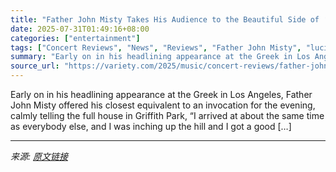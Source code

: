 ```yaml
---
title: "Father John Misty Takes His Audience to the Beautiful Side of ‘Screamland’ at the Greek: Concert Review"
date: 2025-07-31T01:49:16+08:00
categories: ["entertainment"]
tags: ["Concert Reviews", "News", "Reviews", "Father John Misty", "lucinda williams"]
summary: "Early on in his headlining appearance at the Greek in Los Angeles, Father John Misty offered his closest equivalent to an invocation for the evening, calmly telling the full house in Griffith Park, &#"
source_url: "https://variety.com/2025/music/concert-reviews/father-john-misty-lucinda-williams-greek-concert-review-1236471571/"
---
```


Early on in his headlining appearance at the Greek in Los Angeles, Father John Misty offered his closest equivalent to an invocation for the evening, calmly telling the full house in Griffith Park, &#8220;I arrived at about the same time as everybody else, and I was inching up the hill and I got a good [&#8230;]

---

*来源: [原文链接](https://variety.com/2025/music/concert-reviews/father-john-misty-lucinda-williams-greek-concert-review-1236471571/)*
